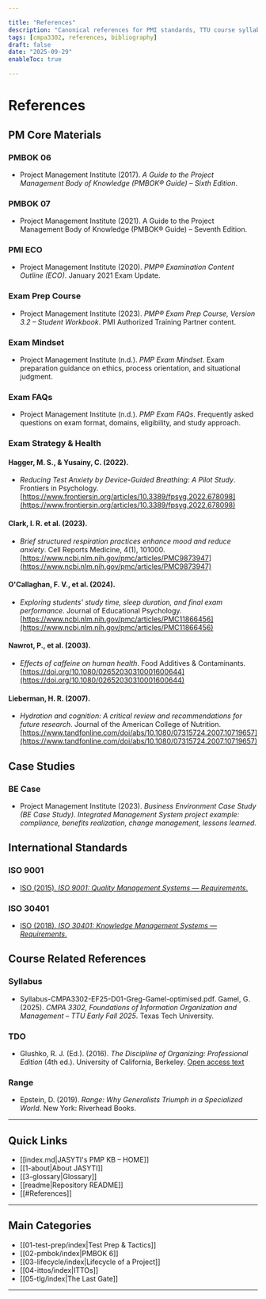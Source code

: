 ```yaml
---

title: "References"
description: "Canonical references for PMI standards, TTU course syllabi, and supporting case studies."
tags: [cmpa3302, references, bibliography]
draft: false
date: "2025-09-29"
enableToc: true

---
```


# References

## PM Core Materials

### PMBOK 06
- Project Management Institute (2017). *A Guide to the Project Management Body of Knowledge (PMBOK® Guide) – Sixth Edition*. 

### PMBOK 07
 - Project Management Institute (2021). A Guide to the Project Management Body of Knowledge (PMBOK® Guide) – Seventh Edition.

### PMI ECO
 -  Project Management Institute (2020). *PMP® Examination Content Outline (ECO)*. January 2021 Exam Update.

### Exam Prep Course
 - Project Management Institute (2023). *PMP® Exam Prep Course, Version 3.2 – Student Workbook*. PMI Authorized Training Partner content.

### Exam Mindset
 - Project Management Institute (n.d.). *PMP Exam Mindset*. Exam preparation guidance on ethics, process orientation, and situational judgment.  

### Exam FAQs
 - Project Management Institute (n.d.). *PMP Exam FAQs*. Frequently asked questions on exam format, domains, eligibility, and study approach.

 ### Exam Strategy & Health

#### Hagger, M. S., & Yusainy, C. (2022).
-  *Reducing Test Anxiety by Device-Guided Breathing: A Pilot Study*. Frontiers in Psychology. [https://www.frontiersin.org/articles/10.3389/fpsyg.2022.678098](https://www.frontiersin.org/articles/10.3389/fpsyg.2022.678098)

#### Clark, I. R. et al. (2023).
- *Brief structured respiration practices enhance mood and reduce anxiety*. Cell Reports Medicine, 4(1), 101000. [https://www.ncbi.nlm.nih.gov/pmc/articles/PMC9873947](https://www.ncbi.nlm.nih.gov/pmc/articles/PMC9873947)

#### O'Callaghan, F. V., et al. (2024).
- *Exploring students' study time, sleep duration, and final exam performance*. Journal of Educational Psychology. [https://www.ncbi.nlm.nih.gov/pmc/articles/PMC11866456](https://www.ncbi.nlm.nih.gov/pmc/articles/PMC11866456)

#### Nawrot, P., et al. (2003).
- *Effects of caffeine on human health*. Food Additives & Contaminants. [https://doi.org/10.1080/02652030310001600644](https://doi.org/10.1080/02652030310001600644)

#### Lieberman, H. R. (2007).
- *Hydration and cognition: A critical review and recommendations for future research*. Journal of the American College of Nutrition. [https://www.tandfonline.com/doi/abs/10.1080/07315724.2007.10719657](https://www.tandfonline.com/doi/abs/10.1080/07315724.2007.10719657)

## Case Studies

###  BE Case
- Project Management Institute (2023). *Business Environment Case Study (BE Case Study). Integrated Management System project example: compliance, benefits realization, change management, lessons learned.*

## International Standards

### ISO 9001
- [ISO (2015). *ISO 9001: Quality Management Systems — Requirements*.](https://www.iso.org/standard/62085.html)  
### ISO 30401
- [ISO (2018). *ISO 30401: Knowledge Management Systems — Requirements*.](https://www.iso.org/standard/68683.html)  

## Course Related References
### Syllabus
- Syllabus-CMPA3302-EF25-D01-Greg-Gamel-optimised.pdf. Gamel, G. (2025). *CMPA 3302, Foundations of Information Organization and Management – TTU Early Fall 2025*. Texas Tech University.

### TDO
- Glushko, R. J. (Ed.). (2016). *The Discipline of Organizing: Professional Edition* (4th ed.). University of California, Berkeley. [Open access text](https://berkeley.pressbooks.pub/tdo4p/)

### Range
- Epstein, D. (2019). *Range: Why Generalists Triumph in a Specialized World*. New York: Riverhead Books.

---
## Quick Links
- [[index.md|JASYTI's PMP KB – HOME]]
- [[1-about|About JASYTI]]
- [[3-glossary|Glossary]]
- [[readme|Repository README]]
- [[#References]]

---
## Main Categories
- [[01-test-prep/index|Test Prep & Tactics]]
- [[02-pmbok/index|PMBOK 6]]
- [[03-lifecycle/index|Lifecycle of a Project]]
- [[04-ittos/index|ITTOs]]
- [[05-tlg/index|The Last Gate]]

---
